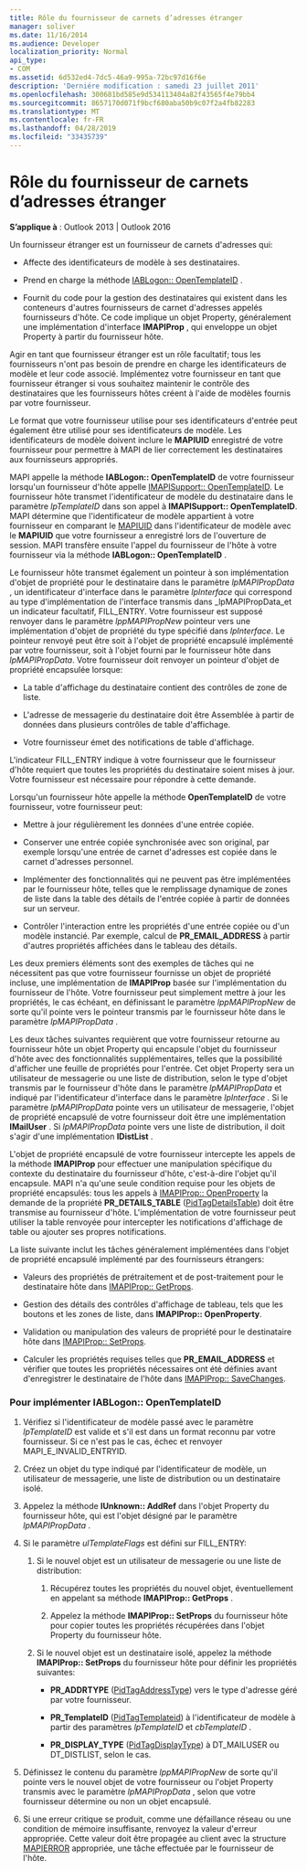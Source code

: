 ```yaml
---
title: Rôle du fournisseur de carnets d’adresses étranger
manager: soliver
ms.date: 11/16/2014
ms.audience: Developer
localization_priority: Normal
api_type:
- COM
ms.assetid: 6d532ed4-7dc5-46a9-995a-72bc97d16f6e
description: 'Derniére modification : samedi 23 juillet 2011'
ms.openlocfilehash: 300681bd585e9d534113404a82f43565f4e79bb4
ms.sourcegitcommit: 8657170d071f9bcf680aba50b9c07f2a4fb82283
ms.translationtype: MT
ms.contentlocale: fr-FR
ms.lasthandoff: 04/28/2019
ms.locfileid: "33435739"
---
```

# <a name="acting-as-a-foreign-address-book-provider"></a>Rôle du fournisseur de carnets d’adresses étranger

**S’applique à** : Outlook 2013 | Outlook 2016 
  
Un fournisseur étranger est un fournisseur de carnets d'adresses qui: 
  
- Affecte des identificateurs de modèle à ses destinataires.
    
- Prend en charge la méthode [IABLogon:: OpenTemplateID](iablogon-opentemplateid.md) . 
    
- Fournit du code pour la gestion des destinataires qui existent dans les conteneurs d'autres fournisseurs de carnet d'adresses appelés fournisseurs d'hôte. Ce code implique un objet Property, généralement une implémentation d'interface **IMAPIProp** , qui enveloppe un objet Property à partir du fournisseur hôte. 
    
Agir en tant que fournisseur étranger est un rôle facultatif; tous les fournisseurs n'ont pas besoin de prendre en charge les identificateurs de modèle et leur code associé. Implémentez votre fournisseur en tant que fournisseur étranger si vous souhaitez maintenir le contrôle des destinataires que les fournisseurs hôtes créent à l'aide de modèles fournis par votre fournisseur. 
  
Le format que votre fournisseur utilise pour ses identificateurs d'entrée peut également être utilisé pour ses identificateurs de modèle. Les identificateurs de modèle doivent inclure le **MAPIUID** enregistré de votre fournisseur pour permettre à MAPI de lier correctement les destinataires aux fournisseurs appropriés. 
  
MAPI appelle la méthode **IABLogon:: OpenTemplateID** de votre fournisseur lorsqu'un fournisseur d'hôte appelle [IMAPISupport:: OpenTemplateID](imapisupport-opentemplateid.md). Le fournisseur hôte transmet l'identificateur de modèle du destinataire dans le paramètre _lpTemplateID_ dans son appel à **IMAPISupport:: OpenTemplateID**. MAPI détermine que l'identificateur de modèle appartient à votre fournisseur en comparant le [MAPIUID](mapiuid.md) dans l'identificateur de modèle avec le **MAPIUID** que votre fournisseur a enregistré lors de l'ouverture de session. MAPI transfère ensuite l'appel du fournisseur de l'hôte à votre fournisseur via la méthode **IABLogon:: OpenTemplateID** . 
  
Le fournisseur hôte transmet également un pointeur à son implémentation d'objet de propriété pour le destinataire dans le paramètre _lpMAPIPropData_ , un identificateur d'interface dans le paramètre _lpInterface_ qui correspond au type d'implémentation de l'interface transmis dans _lpMAPIPropData_et un indicateur facultatif, FILL_ENTRY. Votre fournisseur est supposé renvoyer dans le paramètre _lppMAPIPropNew_ pointeur vers une implémentation d'objet de propriété du type spécifié dans _lpInterface_. Le pointeur renvoyé peut être soit à l'objet de propriété encapsulé implémenté par votre fournisseur, soit à l'objet fourni par le fournisseur hôte dans _lpMAPIPropData_. Votre fournisseur doit renvoyer un pointeur d'objet de propriété encapsulée lorsque:
  
- La table d'affichage du destinataire contient des contrôles de zone de liste.
    
- L'adresse de messagerie du destinataire doit être Assemblée à partir de données dans plusieurs contrôles de table d'affichage.
    
- Votre fournisseur émet des notifications de table d'affichage.
    
L'indicateur FILL_ENTRY indique à votre fournisseur que le fournisseur d'hôte requiert que toutes les propriétés du destinataire soient mises à jour. Votre fournisseur est nécessaire pour répondre à cette demande.
  
Lorsqu'un fournisseur hôte appelle la méthode **OpenTemplateID** de votre fournisseur, votre fournisseur peut: 
  
- Mettre à jour régulièrement les données d'une entrée copiée.
    
- Conserver une entrée copiée synchronisée avec son original, par exemple lorsqu'une entrée de carnet d'adresses est copiée dans le carnet d'adresses personnel.
    
- Implémenter des fonctionnalités qui ne peuvent pas être implémentées par le fournisseur hôte, telles que le remplissage dynamique de zones de liste dans la table des détails de l'entrée copiée à partir de données sur un serveur.
    
- Contrôler l'interaction entre les propriétés d'une entrée copiée ou d'un modèle instancié. Par exemple, calcul de **PR_EMAIL_ADDRESS** à partir d'autres propriétés affichées dans le tableau des détails. 
    
Les deux premiers éléments sont des exemples de tâches qui ne nécessitent pas que votre fournisseur fournisse un objet de propriété incluse, une implémentation de **IMAPIProp** basée sur l'implémentation du fournisseur de l'hôte. Votre fournisseur peut simplement mettre à jour les propriétés, le cas échéant, en définissant le paramètre _lppMAPIPropNew_ de sorte qu'il pointe vers le pointeur transmis par le fournisseur hôte dans le paramètre _lpMAPIPropData_ . 
  
Les deux tâches suivantes requièrent que votre fournisseur retourne au fournisseur hôte un objet Property qui encapsule l'objet du fournisseur d'hôte avec des fonctionnalités supplémentaires, telles que la possibilité d'afficher une feuille de propriétés pour l'entrée. Cet objet Property sera un utilisateur de messagerie ou une liste de distribution, selon le type d'objet transmis par le fournisseur d'hôte dans le paramètre _lpMAPIPropData_ et indiqué par l'identificateur d'interface dans le paramètre _lpInterface_ . Si le paramètre _lpMAPIPropData_ pointe vers un utilisateur de messagerie, l'objet de propriété encapsulé de votre fournisseur doit être une implémentation **IMailUser** . Si _lpMAPIPropData_ pointe vers une liste de distribution, il doit s'agir d'une implémentation **IDistList** . 
  
L'objet de propriété encapsulé de votre fournisseur intercepte les appels de la méthode **IMAPIProp** pour effectuer une manipulation spécifique du contexte du destinataire du fournisseur d'hôte, c'est-à-dire l'objet qu'il encapsule. MAPI n'a qu'une seule condition requise pour les objets de propriété encapsulés: tous les appels à [IMAPIProp:: OpenProperty](imapiprop-openproperty.md) la demande de la propriété **PR_DETAILS_TABLE** ([PidTagDetailsTable](pidtagdetailstable-canonical-property.md)) doit être transmise au fournisseur d'hôte. L'implémentation de votre fournisseur peut utiliser la table renvoyée pour intercepter les notifications d'affichage de table ou ajouter ses propres notifications. 
  
La liste suivante inclut les tâches généralement implémentées dans l'objet de propriété encapsulé implémenté par des fournisseurs étrangers:
  
- Valeurs des propriétés de prétraitement et de post-traitement pour le destinataire hôte dans [IMAPIProp:: GetProps](imapiprop-getprops.md).
    
- Gestion des détails des contrôles d'affichage de tableau, tels que les boutons et les zones de liste, dans **IMAPIProp:: OpenProperty**.
    
- Validation ou manipulation des valeurs de propriété pour le destinataire hôte dans [IMAPIProp:: SetProps](imapiprop-setprops.md).
    
- Calculer les propriétés requises telles que **PR_EMAIL_ADDRESS** et vérifier que toutes les propriétés nécessaires ont été définies avant d'enregistrer le destinataire de l'hôte dans [IMAPIProp:: SaveChanges](imapiprop-savechanges.md).
    
### <a name="to-implement-iablogonopentemplateid"></a>Pour implémenter IABLogon:: OpenTemplateID
  
1. Vérifiez si l'identificateur de modèle passé avec le paramètre _lpTemplateID_ est valide et s'il est dans un format reconnu par votre fournisseur. Si ce n'est pas le cas, échec et renvoyer MAPI_E_INVALID_ENTRYID. 
    
2. Créez un objet du type indiqué par l'identificateur de modèle, un utilisateur de messagerie, une liste de distribution ou un destinataire isolé. 
    
3. Appelez la méthode **IUnknown:: AddRef** dans l'objet Property du fournisseur hôte, qui est l'objet désigné par le paramètre _lpMAPIPropData_ . 
    
4. Si le paramètre _ulTemplateFlags_ est défini sur FILL_ENTRY: 
    
   1. Si le nouvel objet est un utilisateur de messagerie ou une liste de distribution:
      
      1. Récupérez toutes les propriétés du nouvel objet, éventuellement en appelant sa méthode **IMAPIProp:: GetProps** . 
          
      2. Appelez la méthode **IMAPIProp:: SetProps** du fournisseur hôte pour copier toutes les propriétés récupérées dans l'objet Property du fournisseur hôte. 
      
   2. Si le nouvel objet est un destinataire isolé, appelez la méthode **IMAPIProp:: SetProps** du fournisseur hôte pour définir les propriétés suivantes: 
      
      - **PR_ADDRTYPE** ([PidTagAddressType](pidtagaddresstype-canonical-property.md)) vers le type d'adresse géré par votre fournisseur.
        
      - **PR\_TemplateID** ([PidTagTemplateid](pidtagtemplateid-canonical-property.md)) à l'identificateur de modèle à partir des paramètres _lpTemplateID_ et _cbTemplateID_ . 
        
      - **PR_DISPLAY_TYPE** ([PidTagDisplayType](pidtagdisplaytype-canonical-property.md)) à DT_MAILUSER ou DT_DISTLIST, selon le cas.
    
5. Définissez le contenu du paramètre _lppMAPIPropNew_ de sorte qu'il pointe vers le nouvel objet de votre fournisseur ou l'objet Property transmis avec le paramètre _lpMAPIPropData_ , selon que votre fournisseur détermine ou non un objet encapsulé. 
    
6. Si une erreur critique se produit, comme une défaillance réseau ou une condition de mémoire insuffisante, renvoyez la valeur d'erreur appropriée. Cette valeur doit être propagée au client avec la structure [MAPIERROR](mapierror.md) appropriée, une tâche effectuée par le fournisseur de l'hôte. 
    

